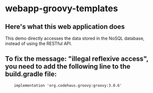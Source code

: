 # webapp-groovy-templates

## Here's what this web application does
This demo directly accesses the data stored in the NoSQL database, instead of using the RESTful API.

## To fix the message: "illegal reflexive access", you need to add the following line to the build.gradle file:
```
	implementation 'org.codehaus.groovy:groovy:3.0.6'
```
